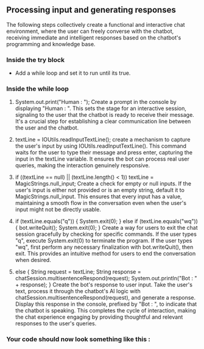 ## Processing input and generating responses

The following steps collectively create a functional and interactive chat environment, where the user can freely converse with the chatbot, receiving immediate and intelligent responses based on the chatbot's programming and knowledge base.

### Inside the try block
* Add a while loop and set it to run until its true. 

### Inside the while loop
1. System.out.print("Human : ");
Create a prompt in the console by displaying "Human : ". This sets the stage for an interactive session, signaling to the user that the chatbot is ready to receive their message. It's a crucial step for establishing a clear communication line between the user and the chatbot.

3. textLine = IOUtils.readInputTextLine();
create a mechanism to capture the user's input by using IOUtils.readInputTextLine(). This command waits for the user to type their message and press enter, capturing the input in the textLine variable. It ensures the bot can process real user queries, making the interaction genuinely responsive.

5. if ((textLine == null) || (textLine.length() < 1))
					textLine = MagicStrings.null_input;
Create a check for empty or null inputs. If the user's input is either not provided or is an empty string, default it to MagicStrings.null_input. This ensures that every input has a value, maintaining a smooth flow in the conversation even when the user's input might not be directly usable.

6. if (textLine.equals("q")) {
					System.exit(0);
				}
   else if (textLine.equals("wq")) {
					bot.writeQuit();
					System.exit(0);
				}
Create a way for users to exit the chat session gracefully by checking for specific commands. If the user types "q", execute System.exit(0) to terminate the program. If the user types "wq", first perform any necessary finalization with bot.writeQuit(), then exit. This provides an intuitive method for users to end the conversation when desired.

7. else {
					String request = textLine;
					String response = chatSession.multisentenceRespond(request);
					System.out.println("Bot : " + response);
				}
Create the bot's response to user input. Take the user's text, process it through the chatbot's AI logic with chatSession.multisentenceRespond(request), and generate a response. Display this response in the console, prefixed by "Bot : ", to indicate that the chatbot is speaking. This completes the cycle of interaction, making the chat experience engaging by providing thoughtful and relevant responses to the user's queries.

### Your code should now look something like this :

